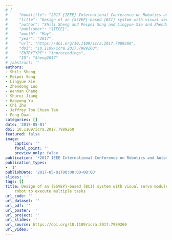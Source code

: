 ```yaml
---
# {
#     "booktitle": "2017 {IEEE} International Conference on Robotics and Automation ({ICRA})",
#     "title": "Design of an {SSVEP}-based {BCI} system with visual servo module for a service robot to execute multiple tasks",
#     "author": "Shili Sheng and Peipei Song and Lingyue Xie and Zhendong Luo and Wennan Chang and Shurui Jiang and Haoyong Yu and Chi Zhu and Jeffrey Too Chuan Tan and Feng Duan",
#     "publisher": "{IEEE}",
#     "month": "May",
#     "year": "2017",
#     "url": "https://doi.org/10.1109/icra.2017.7989260",
#     "doi": "10.1109/icra.2017.7989260",
#     "ENTRYTYPE": "inproceedings",
#     "ID": "Sheng2017"
# }abstract: ''
authors:
- Shili Sheng
- Peipei Song
- Lingyue Xie
- Zhendong Luo
- Wennan Chang
- Shurui Jiang
- Haoyong Yu
- Chi Zhu
- Jeffrey Too Chuan Tan
- Feng Duan
categories: []
date: '2017-05-01'
doi: 10.1109/icra.2017.7989260
featured: false
image:
    caption: ''
    focal_point: ''
    preview_only: false
publication: '*2017 IEEE International Conference on Robotics and Automation (ICRA),May*'
publication_types:
- '1'
publishDate: '2017-05-01T00:00:00+08:00'
slides: ''
tags: []
title: Design of an {SSVEP}-based {BCI} system with visual servo module for a service
    robot to execute multiple tasks
url_code: ''
url_dataset: ''
url_pdf: ''
url_poster: ''
url_project: ''
url_slides: ''
url_source: https://doi.org/10.1109/icra.2017.7989260
url_video: ''
---
```

